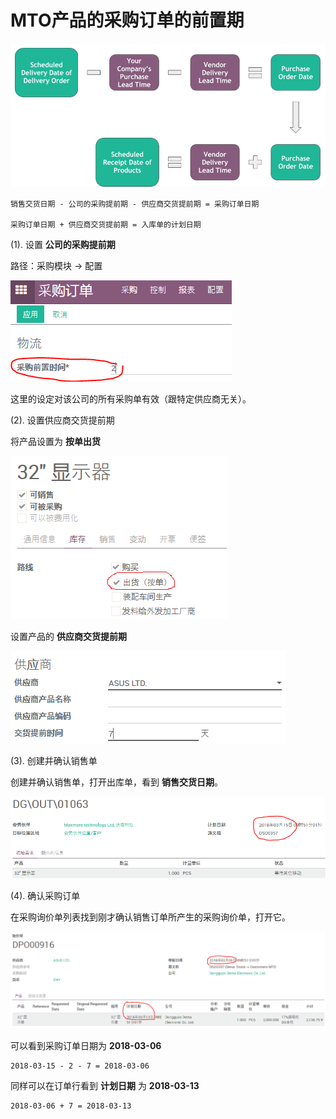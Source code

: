# MTO产品的采购订单的前置期

![Lead time of Make to Order Products](_images/vendor_lead_time_MTO.PNG)

```
销售交货日期 - 公司的采购提前期 - 供应商交货提前期 = 采购订单日期

采购订单日期 + 供应商交货提前期 = 入库单的计划日期
```

(1). 设置 **公司的采购提前期**

路径：采购模块 -> 配置

![设置公司的采购提前期](_images/vendor_lead_time_MTO1.PNG)

这里的设定对该公司的所有采购单有效（跟特定供应商无关）。

(2). 设置供应商交货提前期

将产品设置为 **按单出货**

![设置产品为MTO](_images/vendor_lead_time_MTO2.PNG)

设置产品的 **供应商交货提前期**

![设置供应商交货提前期](_images/vendor_lead_time_MTO3.PNG)

(3). 创建并确认销售单

创建并确认销售单，打开出库单，看到 **销售交货日期**。

![](_images/vendor_lead_time_MTO5.PNG)

(4). 确认采购订单

在采购询价单列表找到刚才确认销售订单所产生的采购询价单，打开它。

![采购订单日期](_images/vendor_lead_time_MTO6.PNG)

可以看到采购订单日期为 **2018-03-06**

    2018-03-15 - 2 - 7 = 2018-03-06

同样可以在订单行看到 **计划日期** 为 **2018-03-13**

    2018-03-06 + 7 = 2018-03-13
